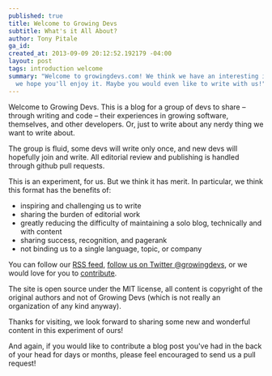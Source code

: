 ```yaml
---
published: true
title: Welcome to Growing Devs
subtitle: What's it All About?
author: Tony Pitale
ga_id: 
created_at: 2013-09-09 20:12:52.192179 -04:00
layout: post
tags: introduction welcome
summary: "Welcome to growingdevs.com! We think we have an interesting idea and
  we hope you'll enjoy it. Maybe you would even like to write with us!"
---
```


Welcome to Growing Devs. This is a blog for a group of devs to share – through
writing and code – their experiences in growing software, themselves, and other
developers. Or, just to write about any nerdy thing we want to write about.

The group is fluid, some devs will write only once, and new devs will hopefully
join and write. All editorial review and publishing is handled through github
pull requests.

This is an experiment, for us. But we think it has merit. In particular, we
think this format has the benefits of:

* inspiring and challenging us to write
* sharing the burden of editorial work
* greatly reducing the difficulty of maintaining a solo blog, technically and with content
* sharing success, recognition, and pagerank
* not binding us to a single language, topic, or company

You can follow our [RSS feed](http://growingdevs.com/feed.xml), [follow us
on Twitter @growingdevs](http://twitter.com/growingdevs), or we would love for you
to [contribute](https://github.com/growingdevs/growingdevs.github.io).

The site is open source under the MIT license, all content is copyright of the
original authors and not of Growing Devs (which is not really an organization
of any kind anyway).

Thanks for visiting, we look forward to sharing some new and wonderful content
in this experiment of ours!

And again, if you would like to contribute a blog post you've had in the back
of your head for days or months, please feel encouraged to send us a pull
request!
